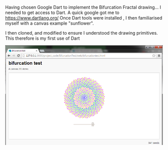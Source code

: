 Having chosen Google Dart to implement the Bifurcation Fractal drawing...
I needed to get access to Dart. A quick google got me to https://www.dartlang.org/
Once Dart tools were installed , I then familiarised myself with a canvas example "sunflower".

I then cloned, and modified to ensure I understood the drawing primitives.
This therefore is my first use of Dart

![1st drawing trial](../project_images/1stTrial.PNG?raw=true "1st drawing trial")

